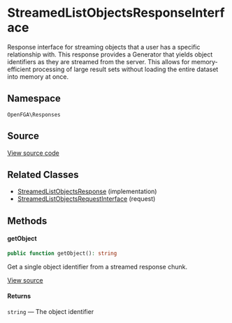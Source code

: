 # StreamedListObjectsResponseInterface

Response interface for streaming objects that a user has a specific relationship with. This response provides a Generator that yields object identifiers as they are streamed from the server. This allows for memory-efficient processing of large result sets without loading the entire dataset into memory at once.

## Namespace
`OpenFGA\Responses`

## Source
[View source code](https://github.com/evansims/openfga-php/blob/main/src/Responses/StreamedListObjectsResponseInterface.php)


## Related Classes
* [StreamedListObjectsResponse](Responses/StreamedListObjectsResponse.md) (implementation)
* [StreamedListObjectsRequestInterface](Requests/StreamedListObjectsRequestInterface.md) (request)



## Methods

                        
#### getObject


```php
public function getObject(): string
```

Get a single object identifier from a streamed response chunk.

[View source](https://github.com/evansims/openfga-php/blob/main/src/Responses/StreamedListObjectsResponseInterface.php#L53)


#### Returns
`string` — The object identifier
